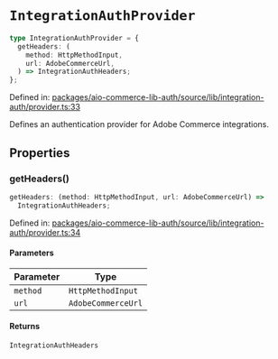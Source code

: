 # `IntegrationAuthProvider`

```ts
type IntegrationAuthProvider = {
  getHeaders: (
    method: HttpMethodInput,
    url: AdobeCommerceUrl,
  ) => IntegrationAuthHeaders;
};
```

Defined in: [packages/aio-commerce-lib-auth/source/lib/integration-auth/provider.ts:33](https://github.com/adobe/aio-commerce-sdk/blob/5f2ef64f385c66b958f7880534fd6c1b1e618fc0/packages/aio-commerce-lib-auth/source/lib/integration-auth/provider.ts#L33)

Defines an authentication provider for Adobe Commerce integrations.

## Properties

### getHeaders()

```ts
getHeaders: (method: HttpMethodInput, url: AdobeCommerceUrl) =>
  IntegrationAuthHeaders;
```

Defined in: [packages/aio-commerce-lib-auth/source/lib/integration-auth/provider.ts:34](https://github.com/adobe/aio-commerce-sdk/blob/5f2ef64f385c66b958f7880534fd6c1b1e618fc0/packages/aio-commerce-lib-auth/source/lib/integration-auth/provider.ts#L34)

#### Parameters

| Parameter | Type               |
| --------- | ------------------ |
| `method`  | `HttpMethodInput`  |
| `url`     | `AdobeCommerceUrl` |

#### Returns

`IntegrationAuthHeaders`
